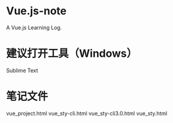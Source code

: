 # Vue.js-note
A Vue.js Learning Log.

# 建议打开工具（Windows）
Sublime Text

# 笔记文件
vue_project.html 
vue_sty-cli.html 
vue_sty-cli3.0.html 
vue_sty.html
